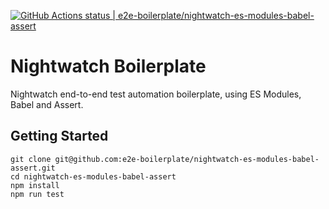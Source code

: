 [![GitHub Actions status | e2e-boilerplate/nightwatch-es-modules-babel-assert](https://github.com/e2e-boilerplate/nightwatch-es-modules-babel-assert/workflows/nightwatch-es-modules-babel-assert/badge.svg)](https://github.com/e2e-boilerplate/nightwatch-es-modules-babel-assert/actions?workflow=nightwatch-es-modules-babel-assert)
  # Nightwatch Boilerplate
  Nightwatch end-to-end test automation boilerplate, using ES Modules, Babel and Assert.
  ## Getting Started
  	git clone git@github.com:e2e-boilerplate/nightwatch-es-modules-babel-assert.git
  	cd nightwatch-es-modules-babel-assert
  	npm install
	npm run test